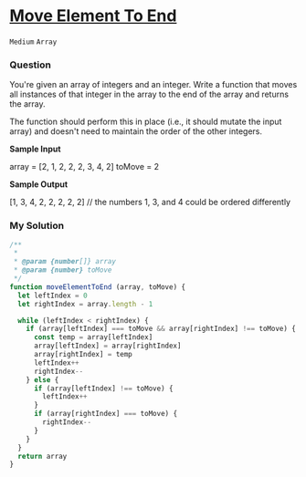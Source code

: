 # [Move Element To End](https://www.algoexpert.io/questions/move-element-to-end)

`Medium` `Array`

### Question
You're given an array of integers and an integer. Write a function that moves all instances of that integer in the array to the end of the array and returns the array.

The function should perform this in place (i.e., it should mutate the input array) and doesn't need to maintain the order of the other integers.

**Sample Input**

array = [2, 1, 2, 2, 2, 3, 4, 2]
toMove = 2


**Sample Output**

[1, 3, 4, 2, 2, 2, 2, 2] // the numbers 1, 3, and 4 could be ordered differently

### My Solution
```js
/**
 * 
 * @param {number[]} array
 * @param {number} toMove
 */
function moveElementToEnd (array, toMove) {
  let leftIndex = 0
  let rightIndex = array.length - 1

  while (leftIndex < rightIndex) {
    if (array[leftIndex] === toMove && array[rightIndex] !== toMove) {
      const temp = array[leftIndex]
      array[leftIndex] = array[rightIndex]
      array[rightIndex] = temp
      leftIndex++
      rightIndex--
    } else {
      if (array[leftIndex] !== toMove) {
        leftIndex++
      }
      if (array[rightIndex] === toMove) {
        rightIndex--
      }
    }
  }
  return array
}
```
